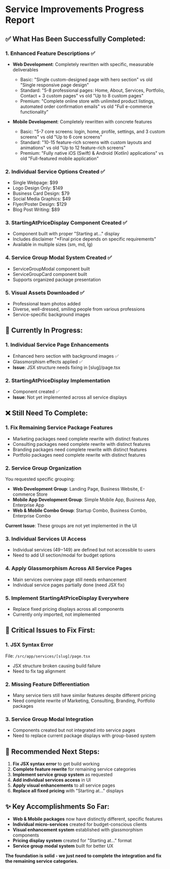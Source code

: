 # Service Improvements Progress Report

## ✅ What Has Been Successfully Completed:

### 1. **Enhanced Feature Descriptions** ✅
- **Web Development**: Completely rewritten with specific, measurable deliverables
  - Basic: "Single custom-designed page with hero section" vs old "Single responsive page design"  
  - Standard: "5-8 professional pages: Home, About, Services, Portfolio, Contact + 3 custom pages" vs old "Up to 8 custom pages"
  - Premium: "Complete online store with unlimited product listings, automated order confirmation emails" vs old "Full e-commerce functionality"

- **Mobile Development**: Completely rewritten with concrete features
  - Basic: "5-7 core screens: login, home, profile, settings, and 3 custom screens" vs old "Up to 6 core screens"
  - Standard: "10-15 feature-rich screens with custom layouts and animations" vs old "Up to 12 feature-rich screens"
  - Premium: "Fully native iOS (Swift) & Android (Kotlin) applications" vs old "Full-featured mobile application"

### 2. **Individual Service Options Created** ✅
- Single Webpage: $99
- Logo Design Only: $149  
- Business Card Design: $79
- Social Media Graphics: $49
- Flyer/Poster Design: $129
- Blog Post Writing: $89

### 3. **StartingAtPriceDisplay Component Created** ✅
- Component built with proper "Starting at..." display
- Includes disclaimer "*Final price depends on specific requirements"
- Available in multiple sizes (sm, md, lg)

### 4. **Service Group Modal System Created** ✅
- ServiceGroupModal component built
- ServiceGroupCard component built  
- Supports organized package presentation

### 5. **Visual Assets Downloaded** ✅
- Professional team photos added
- Diverse, well-dressed, smiling people from various professions
- Service-specific background images

## 🔄 Currently In Progress:

### 1. **Individual Service Page Enhancements** 
- Enhanced hero section with background images ✅
- Glassmorphism effects applied ✅
- **Issue**: JSX structure needs fixing in [slug]/page.tsx

### 2. **StartingAtPriceDisplay Implementation**
- Component created ✅
- **Issue**: Not yet implemented across all service displays

## ❌ Still Need To Complete:

### 1. **Fix Remaining Service Package Features**
- Marketing packages need complete rewrite with distinct features
- Consulting packages need complete rewrite with distinct features  
- Branding packages need complete rewrite with distinct features
- Portfolio packages need complete rewrite with distinct features

### 2. **Service Group Organization**
You requested specific grouping:
- **Web Development Group**: Landing Page, Business Website, E-commerce Store
- **Mobile App Development Group**: Simple Mobile App, Business App, Enterprise App  
- **Web & Mobile Combo Group**: Startup Combo, Business Combo, Enterprise Combo

**Current Issue**: These groups are not yet implemented in the UI

### 3. **Individual Services UI Access**
- Individual services ($49-$149) are defined but not accessible to users
- Need to add UI section/modal for budget options

### 4. **Apply Glassmorphism Across All Service Pages**
- Main services overview page still needs enhancement
- Individual service pages partially done (need JSX fix)

### 5. **Implement StartingAtPriceDisplay Everywhere**
- Replace fixed pricing displays across all components
- Currently only imported, not implemented

## 🚨 Critical Issues to Fix First:

### 1. **JSX Syntax Error**
File: `/src/app/services/[slug]/page.tsx`
- JSX structure broken causing build failure
- Need to fix tag alignment

### 2. **Missing Feature Differentiation**
- Many service tiers still have similar features despite different pricing
- Need complete rewrite of Marketing, Consulting, Branding, Portfolio packages

### 3. **Service Group Modal Integration**
- Components created but not integrated into service pages
- Need to replace current package displays with group-based system

## 🎯 Recommended Next Steps:

1. **Fix JSX syntax error** to get build working
2. **Complete feature rewrite** for remaining service categories  
3. **Implement service group system** as requested
4. **Add individual services access** in UI
5. **Apply visual enhancements** to all service pages
6. **Replace all fixed pricing** with "Starting at..." displays

## ✨ Key Accomplishments So Far:
- **Web & Mobile packages** now have distinctly different, specific features
- **Individual micro-services** created for budget-conscious clients
- **Visual enhancement system** established with glassmorphism components
- **Pricing display system** created for "Starting at..." format
- **Service group modal system** built for better UX

**The foundation is solid - we just need to complete the integration and fix the remaining service categories.**